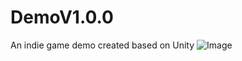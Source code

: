 # DemoV1.0.0
An indie game demo created based on Unity
![Image](https://github.com/user-attachments/assets/495ae8c7-c062-4437-930c-8aad6af69865)
